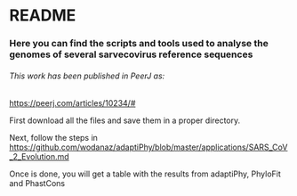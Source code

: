 # README

### Here you can find the scripts and tools used to analyse the genomes of several sarvecovirus reference sequences
###### This work has been published in PeerJ as: 

https://peerj.com/articles/10234/#


First download all the files and save them in a proper directory.

Next, follow the steps in https://github.com/wodanaz/adaptiPhy/blob/master/applications/SARS_CoV_2_Evolution.md


Once is done, you will get a table with the results from adaptiPhy, PhyloFit and PhastCons

